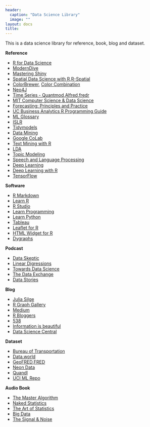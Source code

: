 ```yaml
---
header: 
  caption: "Data Science Library"
  image: ""
layout: docs
title: 
---
```

This is a data science library for reference, book, blog and dataset.

**Reference**
* [R for Data Science](https://r4ds.had.co.nz/)
* [ModernDive](https://moderndive.com/)
* [Mastering Shiny](https://mastering-shiny.org/)
* [Spatial Data Science with R](https://rspatial.org/),[R-Spatial](https://www.r-spatial.org/)
* [ColorBrewer](https://colorbrewer2.org/#type=sequential&scheme=BuGn&n=3),
[Color Combination](https://www.canva.com/learn/100-color-combinations/)
* [Neo4J](https://neo4j.com/)
* [Time Series - Quantmod](https://www.quantmod.com/),[Alfred](https://github.com/onnokleen/alfred/),[fredr](https://github.com/sboysel/fredr)
* [MIT Computer Science & Data Science](https://ocw.mit.edu/index.htm)
* [Forecasting: Principles and Practice](https://otexts.com/fpp3/)
* [UC Business Analytics R Programming Guide](http://uc-r.github.io/linear_regression)
* [ML Glossary](https://ml-cheatsheet.readthedocs.io/en/latest/index.html)
* [ISLR](http://faculty.marshall.usc.edu/gareth-james/ISL/)
* [Tidymodels](https://tidymodels.tidymodels.org/)
* [Data Mining](https://en.wikibooks.org/wiki/Data_Mining_Algorithms_In_R)
* [Google CoLab](https://colab.research.google.com/notebooks/welcome.ipynb)
* [Text Mining with R](https://www.tidytextmining.com/)
* [LDA](http://www.jmlr.org/papers/volume3/blei03a/blei03a.pdf)
* [Topic Modeling](https://cran.r-project.org/web/packages/topicmodels/vignettes/topicmodels.pdf)
* [Speech and Language Processing](https://web.stanford.edu/~jurafsky/slp3/ed3book.pdf)
* [Deep Learning](https://www.deeplearningbook.org/)
* [Deep Learning with R](https://github.com/jjallaire/deep-learning-with-r-notebooks)
* [TensorFlow](https://www.tensorflow.org/tutorials)

**Software**
* [R Markdown](https://bookdown.org/yihui/rmarkdown/)
* [Learn R](http://rprogramming.net/)
* [R Studio](https://rstudio.com/)
* [Learn Programming](https://www.w3schools.com/)
* [Learn Python](https://www.learnpython.org/)
* [Tableau](https://www.tableau.com/)
* [Leaflet for R](https://rstudio.github.io/leaflet/)
* [HTML Widget for R](http://www.htmlwidgets.org/index.html)
* [Dygraphs](http://dygraphs.com/)

**Podcast**
* [Data Skeptic](https://dataskeptic.com/)
* [Linear Digressions](http://lineardigressions.com/)
* [Towards Data Science](https://towardsdatascience.com/podcast/home)
* [The Data Exchange](https://podcasts.apple.com/us/podcast/the-data-exchange-with-ben-lorica/id1487704458)
* [Data Stories](https://datastori.es/)


**Blog**
* [Julia Silge](https://juliasilge.com/)
* [R Graph Gallery](https://www.r-graph-gallery.com/)
* [Medium](https://medium.com/)
* [R Bloggers](https://www.r-bloggers.com/)
* [538](https://fivethirtyeight.com/)
* [Information is beautiful](https://informationisbeautiful.net/)
* [Data Science Central](https://www.datasciencecentral.com/)

**Dataset**
* [Bureau of Transportation](https://www.transtats.bts.gov/)
* [Data.world](https://data.world/)
* [GeoFRED](https://geofred.stlouisfed.org/),[FRED](https://fred.stlouisfed.org/)
* [Neon Data](https://data.neonscience.org/data-products/explore)
* [Quandl](https://www.quandl.com/)
* [UCI ML Repo](https://archive.ics.uci.edu/ml/index.php)


**Audio Book**
* [The Master Algorithm](https://www.audible.com/pd/The-Master-Algorithm-Audiobook/B014X1DS8W?qid=1591636995&sr=1-1&ref=a_search_c3_lProduct_1_1&pf_rd_p=e81b7c27-6880-467a-b5a7-13cef5d729fe&pf_rd_r=KQM1W1Y48DNN31HSV51R)
* [Naked Statistics](https://www.audible.com/pd/Naked-Statistics-Audiobook/B00CH3UI28?qid=1591637112&sr=1-1&ref=a_search_c3_lProduct_1_1&pf_rd_p=e81b7c27-6880-467a-b5a7-13cef5d729fe&pf_rd_r=K0RNC9XCJGQCWFN76NEQ)
* [The Art of Statistics](https://www.audible.com/pd/The-Art-of-Statistics-Audiobook/1549100378?ref=a_library_t_c5_libItem_&pf_rd_p=13bed4e9-e83d-4210-8510-a695400e0d63&pf_rd_r=F0Q90GYT8066APNJM4SX)
* [Big Data](https://www.audible.com/pd/Big-Data-How-Data-Analytics-Is-Transforming-the-World-Audiobook/1629976091?ref=a_library_t_c5_libItem_&pf_rd_p=13bed4e9-e83d-4210-8510-a695400e0d63&pf_rd_r=T3H9CPCF9D9RT63J6GV5)
* [The Signal & Noise](https://www.audible.com/pd/The-Signal-and-the-Noise-Audiobook/B009DQN090?qid=1591637489&sr=1-1&ref=a_search_c3_lProduct_1_1&pf_rd_p=e81b7c27-6880-467a-b5a7-13cef5d729fe&pf_rd_r=K0HKY76HT1QAZ973R931)



